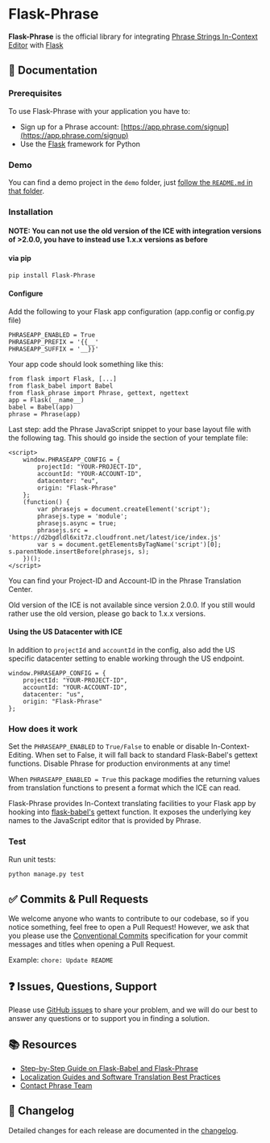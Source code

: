 # Flask-Phrase

**Flask-Phrase** is the official library for integrating [Phrase Strings In-Context Editor](https://support.phrase.com/hc/en-us/articles/5784095916188-In-Context-Editor-Strings) with [Flask](https://flask.palletsprojects.com/en/3.0.x/)

## :scroll: Documentation

### Prerequisites

To use Flask-Phrase with your application you have to:

- Sign up for a Phrase account: [https://app.phrase.com/signup](https://app.phrase.com/signup)
- Use the [Flask](https://flask.palletsprojects.com/en/3.0.x/) framework for Python

### Demo

You can find a demo project in the `demo` folder, just [follow the `README.md` in that folder](https://github.com/phrase/Flask-Phrase/tree/master/demo).

### Installation

#### NOTE: You can not use the old version of the ICE with integration versions of >2.0.0, you have to instead use 1.x.x versions as before

#### via pip

```bash
pip install Flask-Phrase
```

#### Configure

Add the following to your Flask app configuration (app.config or config.py file)

    PHRASEAPP_ENABLED = True
    PHRASEAPP_PREFIX = '{{__'
    PHRASEAPP_SUFFIX = '__}}'

Your app code should look something like this:

    from flask import Flask, [...]
    from flask_babel import Babel
    from flask_phrase import Phrase, gettext, ngettext
    app = Flask(__name__)
    babel = Babel(app)
    phrase = Phrase(app)

Last step: add the Phrase JavaScript snippet to your base layout file with the following tag. This should go inside the <head> section of your template file:

    <script>
        window.PHRASEAPP_CONFIG = {
            projectId: "YOUR-PROJECT-ID",
            accountId: "YOUR-ACCOUNT-ID",
            datacenter: "eu",
            origin: "Flask-Phrase"
        };
        (function() {
            var phrasejs = document.createElement('script');
            phrasejs.type = 'module';
            phrasejs.async = true;
            phrasejs.src = 'https://d2bgdldl6xit7z.cloudfront.net/latest/ice/index.js'
            var s = document.getElementsByTagName('script')[0]; s.parentNode.insertBefore(phrasejs, s);
        })();
    </script>

You can find your Project-ID and Account-ID in the Phrase Translation Center.

Old version of the ICE is not available since version 2.0.0. If you still would rather use the old version, please go back to 1.x.x versions.

#### Using the US Datacenter with ICE

In addition to `projectId` and `accountId` in the config, also add the US specific datacenter setting to enable working through the US endpoint.

```
window.PHRASEAPP_CONFIG = {
    projectId: "YOUR-PROJECT-ID",
    accountId: "YOUR-ACCOUNT-ID",
    datacenter: "us",
    origin: "Flask-Phrase"
};
```

### How does it work

Set the `PHRASEAPP_ENABLED` to `True/False` to enable or disable In-Context-Editing. When set to False, it will fall back to standard Flask-Babel's gettext functions. Disable Phrase for production environments at any time!

When `PHRASEAPP_ENABLED = True` this package modifies the returning values from translation functions to present a format which the ICE can read.

Flask-Phrase provides In-Context translating facilities to your Flask app by hooking into [flask-babel's](https://pypi.org/project/flask-babel/) gettext function. It exposes the underlying key names to the JavaScript editor that is provided by Phrase.

### Test

Run unit tests:

```bash
python manage.py test
```

## :white_check_mark: Commits & Pull Requests

We welcome anyone who wants to contribute to our codebase, so if you notice something, feel free to open a Pull Request! However, we ask that you please use the [Conventional Commits](https://www.conventionalcommits.org/en/v1.0.0/) specification for your commit messages and titles when opening a Pull Request.

Example: `chore: Update README`

## :question: Issues, Questions, Support

Please use [GitHub issues](https://github.com/phrase/Flask-Phrase/issues) to share your problem, and we will do our best to answer any questions or to support you in finding a solution.

## :books: Resources

- [Step-by-Step Guide on Flask-Babel and Flask-Phrase](https://phrase.com/blog/posts/python-localization-for-flask-applications/)
- [Localization Guides and Software Translation Best Practices](http://phrase.com/blog/)
- [Contact Phrase Team](https://phrase.com/en/contact)

## :memo: Changelog

Detailed changes for each release are documented in the [changelog](https://github.com/phrase/Flask-Phrase/releases).
